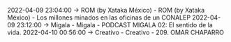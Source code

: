 2022-04-09 23:04:00 -> ROM (by Xataka México) - ROM (by Xataka México) - Los millones minados en las oficinas de un CONALEP
2022-04-09 23:12:00 -> Migala - Migala - PODCAST MIGALA 02: El sentido de la vida.
2022-04-10 00:56:00 -> Creativo - Creativo - 209. OMAR CHAPARRO
